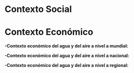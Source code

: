 # Contexto Social

# Contexto Económico

**-Contexto económico del agua y del aire a nivel a mundial:**

**-Contexto económico del agua y del aire a nivel a nacional:**

**-Contexto económico del agua y del aire a nivel a regional:**







